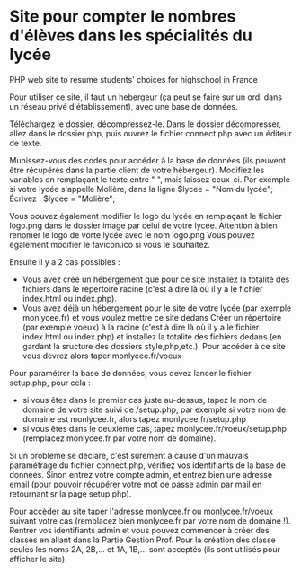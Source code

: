 # Site pour compter le nombres d'élèves dans les spécialités du lycée
PHP web site to resume students' choices for highschool in France


Pour utiliser ce site, il faut un hebergeur (ça peut se faire sur un ordi dans un réseau privé d'établissement), avec une base de données.

Téléchargez le dossier, décompressez-le. Dans le dossier décompresser, allez dans le dossier php, puis ouvrez le fichier connect.php avec un éditeur de texte.

Munissez-vous des codes pour accéder à la base de données (ils peuvent être récupérés dans la partie client de votre hébergeur).
Modifiez les variables en remplaçant le texte entre " ", mais laissez ceux-ci. Par exemple si votre lycée s'appelle Molière, dans la ligne 
$lycee = "Nom du lycée";
Écrivez :
$lycee = "Molière";

Vous pouvez également modifier le logo du lycée en remplaçant le fichier logo.png dans le dossier image par celui de votre lycée. Attention à bien renomer le logo de vorte lycée avec le nom logo.png
Vous pouvez également modifier le favicon.ico si vous le souhaitez.

Ensuite il y a 2 cas possibles :
- Vous avez créé un hébergement que pour ce site
Installez la totalité des fichiers dans le répertoire racine (c'est à dire là où il y a le fichier index.html ou index.php).
- Vous avez déjà un hébergement pour le site de votre lycée (par exemple monlycee.fr) et vous voulez mettre ce site dedans
Créer un répertoire (par exemple voeux) à la racine (c'est à dire là où il y a le fichier index.html ou index.php) et installez la totalité des fichiers dedans (en gardant la sructure des dossiers style,php,etc.). Pour accéder à ce site vous devrez alors taper monlycee.fr/voeux

Pour paramétrer la base de données, vous devez lancer le fichier setup.php, pour cela :
- si vous êtes dans le premier cas juste au-dessus, tapez le nom de domaine de votre site suivi de /setup.php, par exemple si votre nom de domaine est monlycee.fr, alors tapez monlycee.fr/setup.php
- si vous êtes dans le deuxième cas, tapez monlycee.fr/voeux/setup.php (remplacez monlycee.fr par votre nom de domaine).

Si un problème se déclare, c'est sûrement à cause d'un mauvais paramétrage du fichier connect.php, vérifiez vos identifiants de la base de données.
Sinon entrez votre compte admin, et entrez bien une adresse email (pour pouvoir récupérer votre mot de passe admin par mail en retournant sr la page setup.php).

Pour accèder au site taper l'adresse monlycee.fr ou monlycee.fr/voeux suivant votre cas (remplacez bien monlycee.fr par votre nom de domaine !).
Rentrer vos identifiants admin et vous pouvez commencer à créer des classes en allant dans la Partie Gestion Prof.
Pour la création des classe seules les noms 2A, 2B,… et 1A, 1B,… sont acceptés (ils sont utilisés pour afficher le site).
